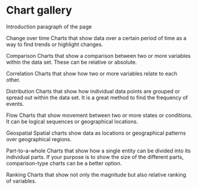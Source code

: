 <!---
Chart gallery content
-->
# Chart gallery

Introduction paragraph of the page

<!---
Filter by chart type with icons / Descriptive text will appear when one type is selected and will only show the related icons
-->

Change over time
Charts that show data over a certain period of time as a way to find trends or highlight changes.

Comparison
Charts that show a comparison between two or more variables within the data set. These can be relative or absolute.

Correlation
Charts that show how two or more variables relate to each other.

Distribution
Charts that show how individual data points are grouped or spread out within the data set. It is a great method to find the frequency of events.

Flow
Charts that show movement between two or more states or conditions. It can be logical sequences or geographical locations.

Geospatial
Spatial charts show data as locations or geographical patterns over geographical regions.


Part-to-a-whole
Charts that show how a single entity can be divided into its individual parts. If your purpose is to show the size of the different parts, comparison-type charts can be a better option.

Ranking
Charts that show not only the magnitude but also relative ranking of variables.
